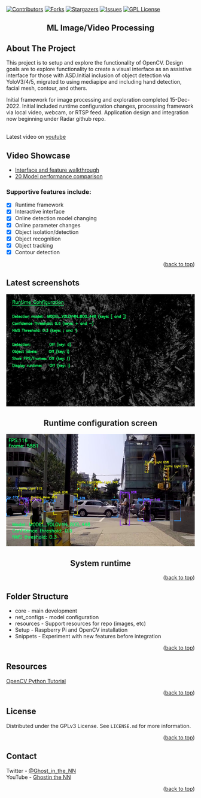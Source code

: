 <div id="top"></div>

<!-- PROJECT SHIELDS -->
<!--
*** I'm using markdown "reference style" links for readability.
*** Reference links are enclosed in brackets [ ] instead of parentheses ( ).
*** See the bottom of this document for the declaration of the reference variables
*** for contributors-url, forks-url, etc. This is an optional, concise syntax you may use.
*** https://www.markdownguide.org/basic-syntax/#reference-style-links
-->
[![Contributors][contributors-shield]][contributors-url]
[![Forks][forks-shield]][forks-url]
[![Stargazers][stars-shield]][stars-url]
[![Issues][issues-shield]][issues-url]
[![GPL License][license-shield]][license-url]


<!-- PROJECT LOGO -->
<div align="center">
<!--
   <a href="https://github.com/mvmagni/Explore_OpenCV">
    <img src="resources/HUD.jpg" alt="Logo" width="600" height="300"/>
   </a>
-->
    <p>
    <h2 align="center">ML Image/Video Processing</h2>
    </p>

  
</div>


<!-- ABOUT THE PROJECT -->
## About The Project
<p>
This project is to setup and explore the functionality of OpenCV. Design goals are to explore functionality to create a visual interface as an assistive interface for those with ASD.Initial inclusion of object detection via YoloV3/4/5, migrated to using mediapipe and including hand detection, facial mesh, contour, and others. 

Initial framework for image processing and exploration completed 15-Dec-2022. Initial included runtime configuration changes, processing framework via local video, webcam, or RTSP feed. Application design and integration now beginning under Radar github repo.

<br />
Latest video on <a href="https://www.youtube.com/watch?v=RYjIu8qhYG8"> youtube </a>
</p>

<!-- ABOUT THE PROJECT -->
## Video Showcase
  * <a href="https://www.youtube.com/watch?v=RYjIu8qhYG8">Interface and feature walkthrough </a>
  * <a href="https://www.youtube.com/watch?v=jM8fBSXOj1w">20 Model performance comparison</a>

### Supportive features include:
- [x] Runtime framework
- [x] Interactive interface
- [x] Online detection model changing
- [x] Online parameter changes
- [x] Object isolation/detection
- [x] Object recognition
- [x] Object tracking
- [x] Contour detection
</p>  
  
<p align="right">(<a href="#top">back to top</a>)</p>
</details>

## Latest screenshots
<div align="center">
  <a href="https://github.com/mvmagni/Explore_OpenCV">
    <img src="resources/config_latest.jpg" alt="Logo" width="600" height="300"/>
  </a>
    <p>
    <h2 align="center">Runtime configuration screen</h2>
    </p>
</div>

<div align="center">
  <a href="https://github.com/mvmagni/Explore_OpenCV">
    <img src="resources/runtime_latest.jpg" alt="Logo" width="600" height="300"/>
  </a>
    <p>
    <h2 align="center">System runtime</h2>
    </p>
</div>

  

<p align="right">(<a href="#top">back to top</a>)</p>


## Folder Structure
  * core - main development
  * net_configs - model configuration
  * resources - Support resources for repo (images, etc)
  * Setup - Raspberry Pi and OpenCV installation
  * Snippets - Experiment with new features before integration
  
<p align="right">(<a href="#top">back to top</a>)</p>

## Resources
<a href="https://docs.opencv.org/4.x/d6/d00/tutorial_py_root.html"> OpenCV Python Tutorial</a>

<p align="right">(<a href="#top">back to top</a>)</p>

<!-- LICENSE -->
## License

Distributed under the GPLv3 License. See `LICENSE.md` for more information.

<p align="right">(<a href="#top">back to top</a>)</p>

<!-- CONTACT -->

## Contact

Twitter - [@Ghost_in_the_NN](https://twitter.com/Ghost_in_the_NN)<br />
YouTube - [Ghostin the NN](https://www.youtube.com/channel/UC0pcRug_r2H-77KXhsImArw)

<p align="right">(<a href="#top">back to top</a>)</p>


<!-- MARKDOWN LINKS & IMAGES -->
<!-- https://www.markdownguide.org/basic-syntax/#reference-style-links -->
[contributors-shield]: https://img.shields.io/github/contributors/mvmagni/Explore_OpenCV.svg?style=for-the-badge
[contributors-url]: https://github.com/mvmagni/Explore_OpenCV/graphs/contributors
[forks-shield]: https://img.shields.io/github/forks/mvmagni/Explore_OpenCV.svg?style=for-the-badge
[forks-url]: https://github.com/mvmagni/Explore_OpenCV/network/members
[stars-shield]: https://img.shields.io/github/stars/mvmagni/Explore_OpenCV.svg?style=for-the-badge
[stars-url]: https://github.com/mvmagni/Explore_OpenCV/stargazers
[issues-shield]: https://img.shields.io/github/issues/mvmagni/Explore_OpenCV.svg?style=for-the-badge
[issues-url]: https://github.com/mvmagni/Explore_OpenCV/issues
[license-shield]: https://img.shields.io/github/license/mvmagni/Explore_OpenCV.svg?style=for-the-badge
[license-url]: https://github.com/mvmagni/Explore_OpenCV/blob/master/LICENSE.txt
[linkedin-shield]: https://img.shields.io/badge/-LinkedIn-black.svg?style=for-the-badge&logo=linkedin&colorB=555
[linkedin-url]: https://linkedin.com/in/othneildrew

